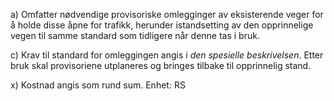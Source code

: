 a) Omfatter nødvendige provisoriske omlegginger av eksisterende veger for å holde disse åpne for trafikk, herunder istandsetting av den opprinnelige vegen til samme standard som tidligere når denne tas i bruk.

c) Krav til standard for omleggingen angis i *den spesielle beskrivelsen*. Etter bruk skal provisoriene utplaneres og bringes tilbake til opprinnelig stand.

x) Kostnad angis som rund sum. Enhet: RS

